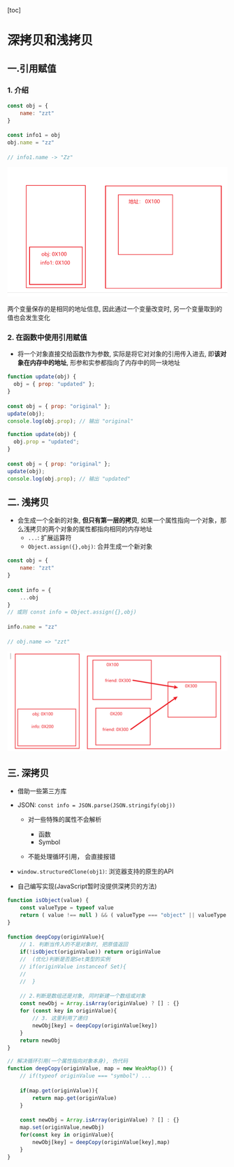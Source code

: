 [toc]

# 深拷贝和浅拷贝

## 一.引用赋值

### 1. 介绍

```js
const obj = {
    name: "zzt"
}

const info1 = obj
obj.name = "zz"

// info1.name -> "Zz"
```

<img src="./图片/Snipaste_2022-12-13_21-13-06.png" alt="Snipaste_2022-12-13_21-13-06" style="zoom:67%;" />

两个变量保存的是相同的地址信息, 因此通过一个变量改变时, 另一个变量取到的值也会发生变化

### 2. 在函数中使用引用赋值

- 将一个对象直接交给函数作为参数, 实际是将它对对象的引用传入进去, 即**该对象在内存中的地址**, 形参和实参都指向了内存中的同一块地址

```js
function update(obj) {
  obj = { prop: "updated" };
}

const obj = { prop: "original" };
update(obj);
console.log(obj.prop); // 输出 "original"
```

```js
function update(obj) {
  obj.prop = "updated";
}

const obj = { prop: "original" };
update(obj);
console.log(obj.prop); // 输出 "updated"
```



## 二. 浅拷贝

- 会生成一个全新的对象, **但只有第一层的拷贝**, 如果一个属性指向一个对象，那么浅拷贝的两个对象的属性都指向相同的内存地址
  - `...`: 扩展运算符
  - `Object.assign({},obj)`: 合并生成一个新对象

```js
const obj = {
    name: "zzt"
}

const info = {
    ...obj
}
// 或则 const info = Object.assign({},obj)

info.name = "zz"

// obj.name => "zzt"
```

![Snipaste_2022-12-13_21-23-45](./图片/Snipaste_2022-12-13_21-23-45.png)



## 三. 深拷贝

- 借助一些第三方库
- JSON: `const info = JSON.parse(JSON.stringify(obj))`
  - 对一些特殊的属性不会解析
    - 函数
    - Symbol

  - 不能处理循环引用， 会直接报错

- `window.structuredClone(obj1)`: 浏览器支持的原生的API
  
- 自己编写实现(JavaScript暂时没提供深拷贝的方法)

```js
function isObject(value) {
    const valueType = typeof value
    return ( value !== null ) && ( valueType === "object" || valueType === "functioni" )
}

function deepCopy(originValue){
    // 1. 判断当传入的不是对象时, 把原值返回
    if(!isObject(originValue)) return originValue
    //  (优化)判断是否是Set类型的实例
    // if(originValue instanceof Set){
    //			
	//	}
    
    // 2.判断是数组还是对象, 同时新建一个数组或对象
    const newObj = Array.isArray(originValue) ? [] : {}
    for (const key in originValue){
        // 3. 这里利用了递归
        newObj[key] = deepCopy(originValue[key])
    }
    return newObj
}
```

```js
// 解决循环引用(一个属性指向对象本身), 伪代码
function deepCopy(originValue, map = new WeakMap()) {
    // if(typeof originValue === "symbol") ...
    
    if(map.get(originValue)){
        return map.get(originValue)
    }
    
    const newObj = Array.isArray(originValue) ? [] : {}
    map.set(originValue,newObj)
    for(const key in originValue){
        newObj[key] = deepCopy(originValue[key],map)
    }
}
```



